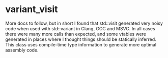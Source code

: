 # variant_visit

More docs to follow, but in short I found that std::visit generated very noisy code when used with std::variant in Clang, GCC and MSVC. In all cases there were many more calls than expected, and some vtables were generated in places where I thought things should be statically inferred. This class uses compile-time type information to generate more optimal assembly code.
